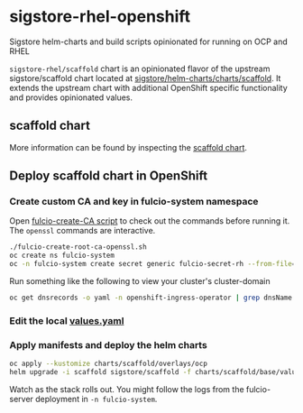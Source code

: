 # sigstore-rhel-openshift

Sigstore helm-charts and build scripts opinionated for running on OCP and RHEL

`sigstore-rhel/scaffold` chart is an opinionated flavor of the upstream sigstore/scaffold chart located at [sigstore/helm-charts/charts/scaffold](https://github.com/sigstore/helm-charts/tree/main/charts/scaffold). It extends the upstream chart with additional OpenShift specific functionality and provides opinionated values.

## scaffold chart

More information can be found by inspecting the [scaffold chart](charts/scaffold).


## Deploy scaffold chart in OpenShift

### Create custom CA and key in fulcio-system namespace

Open [fulcio-create-CA script](./ROSA/fulcio-create-root-ca-openssl.sh) to check out the commands before running it.
The `openssl` commands are interactive.

```bash
./fulcio-create-root-ca-openssl.sh
oc create ns fulcio-system
oc -n fulcio-system create secret generic fulcio-secret-rh --from-file=private=file_ca_key.pem --from-file=public=file_ca_pub.pem --from-file=cert=fulcio-root.pem  --from-literal=password=secure --dry-run=client -o yaml | oc apply -f-
```

Run something like the following to view your cluster's cluster-domain

```bash
oc get dnsrecords -o yaml -n openshift-ingress-operator | grep dnsName
```

### Edit the local [values.yaml](./charts/scaffold/base/values.yaml)


### Apply manifests and deploy the helm charts

```bash
oc apply --kustomize charts/scaffold/overlays/ocp
helm upgrade -i scaffold sigstore/scaffold -f charts/scaffold/base/values.yaml
```

Watch as the stack rolls out.
You might follow the logs from the fulcio-server deployment in `-n fulcio-system`.
